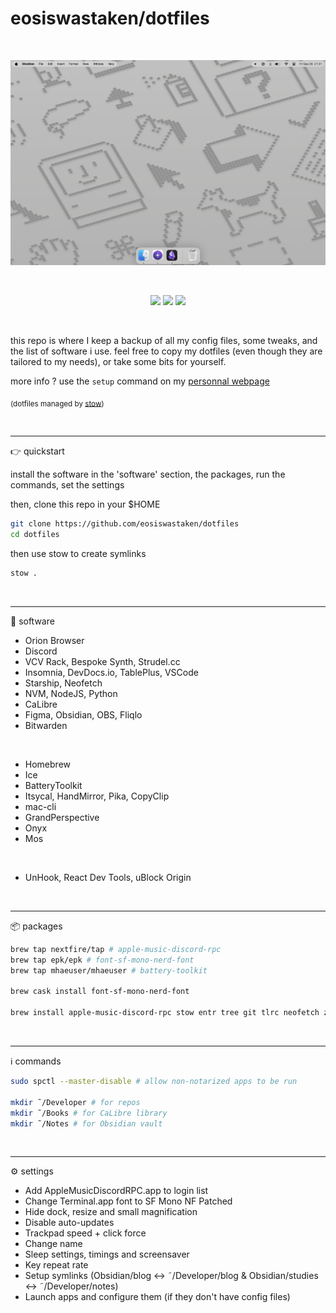 # eosiswastaken/dotfiles

<br>

![image](https://raw.githubusercontent.com/eosiswastaken/dotfiles/main/.github/screen.png)

<br>

<p align="center">
  <img src="https://img.shields.io/badge/macbook_air-000000?style=for-the-badge&logo=apple&logoColor=white" />
  <img src="https://img.shields.io/badge/vscode-3a83cb?style=for-the-badge" />
  <img src="https://img.shields.io/badge/Terminal.app-000000?style=for-the-badge&logo=iterm2&logoColor=white" />
</p>

<br>

this repo is where I keep a backup of all my config files, some tweaks, and the list of software i use.
feel free to copy my dotfiles (even though they are tailored to my needs), or take some bits for yourself.

more info ? use the `setup` command on my [personnal webpage](https://eosis.space)


<sub> (dotfiles managed by [stow](https://www.youtube.com/watch?v=y6XCebnB9gs&t=9s)) </sub>

<br>

---

👉 quickstart

install the software in the 'software' section, the packages, run the commands, set the settings

then, clone this repo in your $HOME

```bash
git clone https://github.com/eosiswastaken/dotfiles
cd dotfiles
```

then use stow to create symlinks


```bash
stow .
```

<br>

---

📀 software

- Orion Browser
- Discord
- VCV Rack, Bespoke Synth, Strudel.cc
- Insomnia, DevDocs.io, TablePlus, VSCode
- Starship, Neofetch
- NVM, NodeJS, Python
- CaLibre
- Figma, Obsidian, OBS, Fliqlo
- Bitwarden

<br>

- Homebrew
- Ice
- BatteryToolkit
- Itsycal, HandMirror, Pika, CopyClip
- mac-cli
- GrandPerspective
- Onyx
- Mos

<br>

- UnHook, React Dev Tools, uBlock Origin

<br>

---

📦 packages


```bash
brew tap nextfire/tap # apple-music-discord-rpc
brew tap epk/epk # font-sf-mono-nerd-font
brew tap mhaeuser/mhaeuser # battery-toolkit

brew cask install font-sf-mono-nerd-font

brew install apple-music-discord-rpc stow entr tree git tlrc neofetch zsh-autosuggestions battery-toolkit font-sf-mono-nerd-font
```

<br>

---

ℹ️ commands

```zsh
sudo spctl --master-disable # allow non-notarized apps to be run

mkdir ˜/Developer # for repos
mkdir ˜/Books # for CaLibre library
mkdir ˜/Notes # for Obsidian vault
```

<br>

---

⚙️ settings

- Add AppleMusicDiscordRPC.app to login list
- Change Terminal.app font to SF Mono NF Patched
- Hide dock, resize and small magnification
- Disable auto-updates
- Trackpad speed + click force
- Change name
- Sleep settings, timings and screensaver
- Key repeat rate
- Setup symlinks (Obsidian/blog <-> ˜/Developer/blog & Obsidian/studies <-> ˜/Developer/notes)
- Launch apps and configure them (if they don't have config files)
